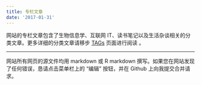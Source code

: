 ```yaml
---
title: 专栏文章
date: '2017-01-31'
---
```


网站的专栏文章包含了生物信息学、互联网 IT、读书笔记以及生活杂谈相关的分类文章。更多详细的分类文章请移步 [TAGs](https://shen.bioinit.com/tags/) 页面进行阅读 。

------

网站所有网页的源文件均用 markdown 或 R markdown 撰写。如果您在网站发现了任何错误，恳请点击菜单栏上的 “编辑” 按钮，并在 Github 上向我提交合并请求。
